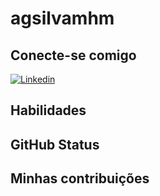# agsilvamhm

## Conecte-se comigo
[![Linkedin](https://img.shields.io/badge/Linkedin-FFF?style=for-the-badge&logo=linkedin&logoColor=0E76AB)](https://www.linkedin.com/in/agsilvamhm) 

## Habilidades

## GitHub Status

## Minhas contribuições
